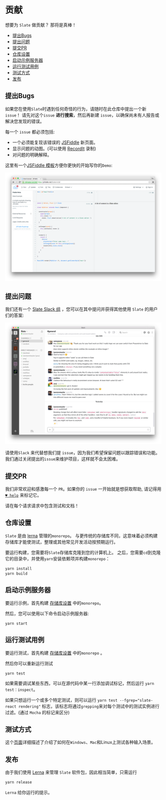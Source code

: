 # 贡献

想要为 `Slate` 做贡献？ 那将是真棒！

- [提出Bugs](#提出Bugs)
- [提出问题](#提出问题)
- [提交PR](#提交PR)
- [仓库设置](#仓库设置)
- [启动示例服务器](#启动示例服务器)
- [运行测试用例](#运行测试用例)
- [测试方式](#测试方式)
- [发布](#发布)

## 提出Bugs

如果您在使用`Slate`时遇到任何奇怪的行为，请随时在此仓库中提出一个新 `issue`！ 请先对这个`issue` **进行搜索**，然后再新建 `issue`，以确保尚未有人报告或解决您发现的错误。

每一个 `issue` 都必须包括:

- 一个必须能复现该错误的 [JSFiddle](https://jsfiddle.net/01pLxfzu/) 新页面。
- 显示问题的动图。(可以使用 [RecordIt](http://recordit.co/) 录制)
- 对问题的明确解释。

这里有一个[JSFiddle 模板](https://jsfiddle.net/01pLxfzu/)方便你更快的开始写你的`Demo`:

[![](./images/jsfiddle.png)](https://jsfiddle.net/01pLxfzu/)

## 提出问题

我们还有一个 [Slate Slack 组](https://slate-slack.herokuapp.com) ，您可以在其中提问并获得其他使用 `Slate` 的用户们的答案:

![](./images/slack.png)

请使用`Slack` 来代替想我们提 `issue`，因为我们希望保留问题以跟踪错误和功能。 我们通过关闭提出的`issue`来维护项目，这样就不会太困难。

## 提交PR

我们非常欢迎和感激每一个 `PR`。如果你的 `issue` 一开始就是想获取帮助, 请记得用 [`♥ help`](https://github.com/ianstormtaylor/slate/issues?q=is%3Aissue+is%3Aopen+label%3A%22%E2%99%A5+help%22) 来标记它。

请在每个请求请求中包含测试和文档！

## 仓库设置

`Slate` 是由 [lerna](https://github.com/lerna/lerna) 管理的`monorepo`。 与更传统的存储库不同，这意味着必须构建存储库才能使测试，整理或其他常见开发活动按预期运行。

要运行构建，您需要将`Slate`存储库克隆到您的计算机上。 之后，您需要`cd`到克隆它的目录中，并使用`yarn`安装依赖项并构建`monorepo`：

```
yarn install
yarn build
```

## 启动示例服务器

要运行示例，首先构建 [存储库设置](http://localhost:9527/athena/zh/slate/Contributing.html#repository-setup) 中的`monorepo`。

然后，您可以使用以下命令启动示例服务器:

```
yarn start
```

## 运行测试用例

要运行测试，首先构建 [存储库设置](#repository-setup) 中的`monorepo` 。

然后你可以重新运行测试

```
yarn test
```

如果需要调试某些东西，可以在源代码中某一行添加调试标记，然后运行 `yarn test：inspect`。

如果只想运行一个或多个特定测试，则可以运行 `yarn test --fgrep="slate-react rendering"` 标志，该标志将通过`grepping`来对每个测试中的测试实例进行过滤。(通过 `Mocha` 的标记来区分)

## 测试方式

这个[页面](https://github.com/Microsoft/vscode/wiki/IME-Test)详细描述了介绍了如何在`Windows`、`Mac`和Linux上测试各种输入场景。

## 发布

由于我们使用 [Lerna](https://lerna.js.org) 来管理 `Slate` 软件包，因此相当简单，只需运行

```js
yarn release
```

`Lerna` 给你运行的提示。
